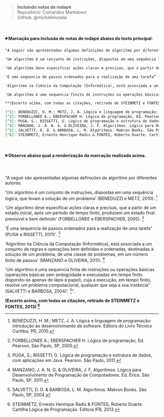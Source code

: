 > **Incluindo notas de rodapé**      
> Repositório: Comandos Markdown  
> GitHub: @michelelozada
&nbsp;
     
&nbsp; 
#### :black_medium_small_square: Marcação para inclusão de notas de rodapé abaixo do texto principal:
```markdown
"A seguir são apresentadas algumas definições de algoritmo por diferentes autores:

'Um algoritmo é um conjunto de instruções, dispostas em uma sequência lógica, que levam a solução de um problema' (BENEDUZZI e METZ, 2010). [^1]

'Um algoritmo deve especificar ações claras e precisas, que a partir de um estado inicial, após um período de tempo finito, produzem um estado final previsível e bem definido' (FORBELLONEE e EBERSPACHER, 2005). [^2]

'É uma sequencia de passos ordenados para a realização de uma tarefa” (PUGA e RISSETTI, 2011)'. [^3]

'Algoritmo na Ciência da Computação (Informática), está associada a um conjunto de regras e operações bem definidas e ordenadas, destinadas à solução de um problema, de uma classe de problemas, em um número finito de passos' (MANZANO e OLIVEIRA, 2011). [^4]

'Um algoritmo é uma sequencia finita de instruções ou operações básicas (operações básicas sem ambigüidade e executadas em tempo finito dispondo-se apenas de lápis e papel), cuja a execução, em tempo finito, resolve um problema computacional, qualquer que seja a sua instância” (SALVETTI e BARBOSA, 2004)'. [^5]".

**(Excerto acima, com todas as citações, retirado de STEINMETZ e FONTES, 2013) [^6]**

[^1]: BENEDUZZI, H. M.; METZ, J. A. Lógica e linguagem de programação: introdução ao desenvolvimento de software. Editora do Livro Técnico Curitiba, PR, 2010.
[^2]: FORBELLONEE A.; EBERSPACHER H. Lógica de programação, Ed. Pearson, São Paulo, SP, 2005.
[^3]: PUGA, S.; RISSETTI, G. Lógica de programação e estrutura de dados, com aplicações em Java. Pearson. São Paulo, 2011.
[^4]: MANZANO, J. A. N. G. & OLIVEIRA, J. F. Algoritmos. Lógica para Desenvolvimento de Programação de Computadores. Ed. Érica. São Paulo, SP, 2011.
[^5]: SALVETTI, D. D. & BARBOSA, L. M. Algoritmos. Makron Books. São Paulo, SP, 2004.
[^6]: STEINMETZ, Ernesto Henrique Radis & FONTES, Roberto Duarte. Cartilha Lógica de Programação. Editora IFB, 2013. 
```

&nbsp; 

#### :black_medium_small_square: Observe abaixo qual a renderização da marcação realizada acima.

&nbsp; 

"A seguir são apresentadas algumas definições de algoritmo por diferentes autores:

'Um algoritmo é um conjunto de instruções, dispostas em uma sequência lógica, que levam a solução de um problema' (BENEDUZZI e METZ, 2010). [^1]

'Um algoritmo deve especificar ações claras e precisas, que a partir de um estado inicial, após um período de tempo finito, produzem um estado final previsível e bem definido' (FORBELLONEE e EBERSPACHER, 2005). [^2]

'É uma sequencia de passos ordenados para a realização de uma tarefa” (PUGA e RISSETTI, 2011)'. [^3]

'Algoritmo na Ciência da Computação (Informática), está associada a um conjunto de regras e operações bem definidas e ordenadas, destinadas à solução de um problema, de uma classe de problemas, em um número finito de passos' (MANZANO e OLIVEIRA, 2011). [^4]

'Um algoritmo é uma sequencia finita de instruções ou operações básicas (operações básicas sem ambigüidade e executadas em tempo finito dispondo-se apenas de lápis e papel), cuja a execução, em tempo finito, resolve um problema computacional, qualquer que seja a sua instância” (SALVETTI e BARBOSA, 2004)'. [^5]".

**(Excerto acima, com todas as citações, retirado de STEINMETZ e FONTES, 2013) [^6]**

[^1]: BENEDUZZI, H. M.; METZ, J. A. Lógica e linguagem de programação: introdução ao desenvolvimento de software. Editora do Livro Técnico Curitiba, PR, 2010.
[^2]: FORBELLONEE A.; EBERSPACHER H. Lógica de programação, Ed. Pearson, São Paulo, SP, 2005.
[^3]: PUGA, S.; RISSETTI, G. Lógica de programação e estrutura de dados, com aplicações em Java. Pearson. São Paulo, 2011.
[^4]: MANZANO, J. A. N. G. & OLIVEIRA, J. F. Algoritmos. Lógica para Desenvolvimento de Programação de Computadores. Ed. Érica. São Paulo, SP, 2011.
[^5]: SALVETTI, D. D. & BARBOSA, L. M. Algoritmos. Makron Books. São Paulo, SP, 2004.
[^6]: STEINMETZ, Ernesto Henrique Radis & FONTES, Roberto Duarte. Cartilha Lógica de Programação. Editora IFB, 2013. 
